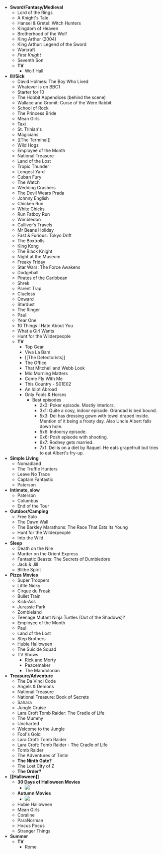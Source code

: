 - **Sword/Fantasy/Medieval**
    - Lord of the Rings
    - A Knight's Tale
    - Hansel & Gretel: Witch Hunters
    - Kingdom of Heaven
    - Brotherhood of the Wolf
    - King Arthur (2004)
    - King Arthur: Legend of the Sword
    - Warcraft
    - _First Knight_
    - Seventh Son
    - **TV**
        - Wolf Hall
- **Ill/Sick**
    - David Holmes: The Boy Who Lived
    - Whatever is on BBC1
    - Starter for 10
    - The Hobbit Appendices (behind the scene)
    - Wallace and Gromit: Curse of the Were Rabbit
    - School of Rock
    - The Princess Bride
    - Mean Girls
    - Taxi
    - St. Trinian's
    - Magicians
    - [[The Terminal]]
    - Wild Hogs
    - Employee of the Month
    - National Treasure
    - Land of the Lost
    - Tropic Thunder
    - Longest Yard
    - Cuban Fury
    - The Watch
    - Wedding Crashers
    - The Devil Wears Prada
    - Johnny English
    - Chicken Run
    - White Chicks
    - Run Fatboy Run
    - Wimbledon
    - Gulliver’s Travels
    - Mr Beans Holiday
    - Fast & Furious: Tokyo Drift
    - The Boxtrolls
    - King Kong
    - The Black Knight
    - Night at the Museum
    - Freaky Friday
    - Star Wars: The Force Awakens
    - Dodgeball
    - Pirates of the Caribbean
    - Shrek
    - Parent Trap
    - Clueless
    - Onward
    - Stardust
    - The Ringer
    - Paul
    - Year One
    - 10 Things I Hate About You
    - What a Girl Wants
    - Hunt for the Wilderpeople
    - **TV**
        - Top Gear
        - Viva La Bam
        - [[The Detectorists]]
        - The Office
        - That Mitchell and Webb Look
        - Mid Morning Matters
        - Come Fly With Me
        - This Country - S01E02
        - An Idiot Abroad
        - Only Fools & Horses
	        - Best episodes
			    - 2x3: Poker episode. Mostly interiors.
			    - 3x1: Quite a cosy, indoor episode. Grandad is bed bound.
			    - 5x3: Del has dressing gown with towel draped inside. Mention of it being a frosty day. Also Uncle Albert falls down hole.
			    - 5x6: Indoorsy episode.
			    - 0x6: Posh episode with shooting.
			    - 6x7: Rodney gets married.
			    - 7x1: Del is on a diet by Raquel. He eats grapefruit but tries to eat Albert's fry-up.
- **Simple Living**
    - Nomadland
    - The Truffle Hunters
    - Leave No Trace
    - Captain Fantastic
    - Paterson
- **Intimate, slow**
    - Paterson
    - Columbus
    - End of the Tour
- **Outdoor/Camping**
    - Free Solo
    - The Dawn Wall
    - The Barkley Marathons: The Race That Eats Its Young
    - Hunt for the Wilderpeople
    - Into the Wild
- **Sleep**
    - Death on the Nile
    - Murder on the Orient Express
    - Fantastic Beasts: The Secrets of Dumbledore
    - Jack & Jill
    - Blithe Spirit
- **Pizza Movies**
    - Super Troopers
    - Little Nicky
    - Cirque du Freak
    - Bullet Train
    - Kick-Ass
    - Jurassic Park
    - Zombieland
    - Teenage Mutant Ninja Turtles (Out of the Shadows)?
    - Employee of the Month
    - Paul
    - Land of the Lost
    - Step Brothers
    - Hubie Halloween
    - The Suicide Squad
    - TV Shows
        - Rick and Morty
        - Peacemaker
        - The Mandolorian
- **Treasure/Adventure**
    - The Da Vinci Code
    - Angels & Demons
    - National Treasure
    - National Treasure: Book of Secrets
    - Sahara
    - Jungle Cruise
    - Lara Croft Tomb Raider: The Cradle of Life
    - The Mummy
    - Uncharted
    - Welcome to the Jungle
    - Fool's Gold
    - Lara Croft: Tomb Raider
    - Lara Croft: Tomb Raider - The Cradle of Life
    - Tomb Raider
    - The Adventures of Tintin
    - **The Ninth Gate?**
    - The Lost City of Z
    - **The Order?**
- **[[Halloween]]**
    - **30 Days of Halloween Movies**
        - ![](https://firebasestorage.googleapis.com/v0/b/firescript-577a2.appspot.com/o/imgs%2Fapp%2Fclowes%2Fn2FG8qKm-U.jpeg?alt=media&token=660c5764-55d2-4146-b047-f9520b05acef)
    - **Autumn Movies**
        - ![](https://elt.s3.amazonaws.com/file/IMG_0065.JPG)
    - Hubie Halloween
    - Mean Girls
    - Coraline
    - ParaNorman
    - Hocus Pocus
    - Stranger Things
- **Summer**
    - **TV**
        - Rome